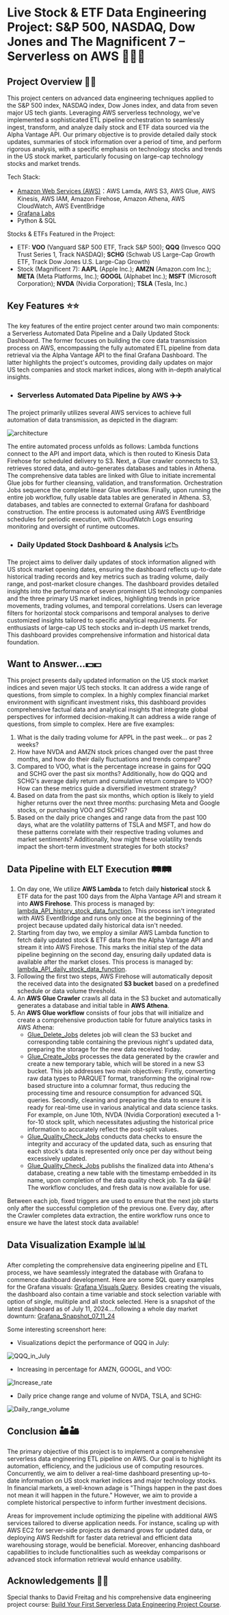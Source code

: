 # Live Stock & ETF Data Engineering Project: S&P 500, NASDAQ, Dow Jones and The Magnificent 7 – Serverless on AWS 🚀🚀🚀

## Project Overview 🔭🔭 

This project centers on advanced data engineering techniques applied to the S&P 500 index, NASDAQ index, Dow Jones index, and data from seven major US tech giants. Leveraging AWS serverless technology, we've implemented a sophisticated ETL pipeline orchestration to seamlessly ingest, transform, and analyze daily stock and ETF data sourced via the Alpha Vantage API. Our primary objective is to provide detailed daily stock updates, summaries of stock information over a period of time, and perform rigorous analysis, with a specific emphasis on technology stocks and trends in the US stock market, particularly focusing on large-cap technology stocks and market trends.

Tech Stack:
 - [Amazon Web Services (AWS)](https://aws.amazon.com)：AWS Lamda, AWS S3, AWS Glue, AWS Kinesis, AWS IAM, Amazon Firehose, Amazon Athena, AWS CloudWatch, AWS EventBridge
 - [Grafana Labs](https://grafana.com/)
 - Python & SQL

Stocks & ETFs Featured in the Project:
 - ETF:
      **VOO** (Vanguard S&P 500 ETF, Track S&P 500);
      **QQQ** (Invesco QQQ Trust Series 1, Track NASDAQ);
      **SCHG** (Schwab US Large-Cap Growth ETF, Track Dow Jones U.S. Large-Cap Growth)
 - Stock (Magnificent 7):
      **AAPL** (Apple Inc.);
      **AMZN** (Amazon.com Inc.);
      **META** (Meta Platforms, Inc.);
      **GOOGL** (Alphabet Inc.);
      **MSFT** (Microsoft Corporation);
      **NVDA** (Nvidia Corporation);
      **TSLA** (Tesla, Inc.)

## Key Features ⭐️⭐️

The key features of the entire project center around two main components: a Serverless Automated Data Pipeline and a Daily Updated Stock Dashboard. The former focuses on building the core data transmission process on AWS, encompassing the fully automated ETL pipeline from data retrieval via the Alpha Vantage API to the final Grafana Dashboard. The latter highlights the project's outcomes, providing daily updates on major US tech companies and stock market indices, along with in-depth analytical insights.

- ### Serverless Automated Data Pipeline by AWS ✈️✈️
The project primarily utilizes several AWS services to achieve full automation of data transmission, as depicted in the diagram:

![architecture](https://github.com/FreemanXiao/Live-Stock-DE-Project-AWS/blob/main/Architecture_Diagram.png) 

The entire automated process unfolds as follows: Lambda functions connect to the API and import data, which is then routed to Kinesis Data Firehose for scheduled delivery to S3. Next, a Glue crawler connects to S3, retrieves stored data, and auto-generates databases and tables in Athena. The comprehensive data tables are linked with Glue to initiate incremental Glue jobs for further cleansing, validation, and transformation. Orchestration Jobs sequence the complete linear Glue workflow. Finally, upon running the entire job workflow, fully usable data tables are generated in Athena. S3, databases, and tables are connected to external Grafana for dashboard construction. The entire process is automated using AWS EventBridge schedules for periodic execution, with CloudWatch Logs ensuring monitoring and oversight of runtime outcomes.

- ### Daily Updated Stock Dashboard & Analysis 📈📉
The project aims to deliver daily updates of stock information aligned with US stock market opening dates, ensuring the dashboard reflects up-to-date historical trading records and key metrics such as trading volume, daily range, and post-market closure changes. The dashboard provides detailed insights into the performance of seven prominent US technology companies and the three primary US market indices, highlighting trends in price movements, trading volumes, and temporal correlations. Users can leverage filters for horizontal stock comparisons and temporal analyses to derive customized insights tailored to specific analytical requirements. For enthusiasts of large-cap US tech stocks and in-depth US market trends, This dashboard provides comprehensive information and historical data foundation.

## Want to Answer...💵💵

This project presents daily updated information on the US stock market indices and seven major US tech stocks. It can address a wide range of questions, from simple to complex. In a highly complex financial market environment with significant investment risks, this dashboard provides comprehensive factual data and analytical insights that integrate global perspectives for informed decision-making.It can address a wide range of questions, from simple to complex. Here are five examples:

 1. What is the daily trading volume for APPL in the past week... or pas 2 weeks?
 2. How have NVDA and AMZN stock prices changed over the past three months, and how do their daily fluctuations and trends compare? 
 3. Compared to VOO, what is the percentage increase in gains for QQQ and SCHG over the past six months? Additionally, how do QQQ and SCHG's average daily return and cumulative return compare to VOO? How can these metrics guide a diversified investment strategy?
 4. Based on data from the past six months, which option is likely to yield higher returns over the next three months: purchasing Meta and Google stocks, or purchasing VOO and SCHG?
 5. Based on the daily price changes and range data from the past 100 days, what are the volatility patterns of TSLA and MSFT, and how do these patterns correlate with their respective trading volumes and market sentiments? Additionally, how might these volatility trends impact the short-term investment strategies for both stocks?

## Data Pipeline with ELT Execution 🛤️🛤️
 1. On day one, We utilize **AWS Lambda** to fetch daily **historical** stock & ETF data for the past 100 days from the Alpha Vantage API and stream it into **AWS Firehose**. This process is managed by: [lambda_API_history_stock_data_function](https://github.com/FreemanXiao/Live-Stock-DE-Project-AWS/blob/main/Lambda_function/lambda_ingest_100_day_info.py). This process isn't integrated with AWS EventBridge and runs only once at the beginning of the project because updated daily historical data isn't needed.
 2. Starting from day two, we employ a similar AWS Lambda function to fetch daily updated stock & ETF data from the Alpha Vantage API and stream it into AWS Firehose. This marks the initial step of the data pipeline beginning on the second day, ensuring daily updated data is available after the market closes. This process is managed by: [lambda_API_daily_stock_data_function](https://github.com/FreemanXiao/Live-Stock-DE-Project-AWS/blob/main/Lambda_function/lambda_ingest_daily_info.py).
 3. Following the first two steps, AWS Firehose will automatically deposit the received data into the designated **S3 bucket** based on a predefined schedule or data volume threshold.
 4. An **AWS Glue Crawler** crawls all data in the S3 bucket and automatically generates a database and initial table in **AWS Athena**.
 5. An **AWS Glue workflow** consists of four jobs that will initialize and create a comprehensive production table for future analytics tasks in AWS Athena:
     - [Glue_Delete_Jobs](Glue_job/glue_delete_stock_pqt_job.py) deletes job will clean the S3 bucket and corresponding table containing the previous night's updated data, preparing the storage for the new data received today.
     - [Glue_Create_Jobs](Glue_job/glue_create_stock_pqt_job.py) processes the data generated by the crawler and create a new temporary table, which will be stored in a new S3 bucket. This job addresses two main objectives: Firstly, converting raw data types to PARQUET format, transforming the original row-based structure into a columnar format, thus reducing the processing time and resource consumption for advanced SQL queries. Secondly, cleaning and preparing the data to ensure it is ready for real-time use in various analytical and data science tasks. For example, on June 10th, NVDA (Nvidia Corporation) executed a 1-for-10 stock split, which necessitates adjusting the historical price information to accurately reflect the post-split values.
     - [Glue_Quality_Check_Jobs](Glue_job/glue_stock_data_quality_check_job.py) conducts data checks to ensure the integrity and accuracy of the updated data, such as ensuring that each stock's data is represented only once per day without being excessively updated.
     - [Glue_Quality_Check_Jobs](Glue_job/glue_publish_stock_table_job.py) publishs the finalized data into Athena's database, creating a new table with the timestamp embedded in its name, upon completion of the data quality check job. Ta da 😀😀! The workflow concludes, and fresh data is now available for use.

Between each job, fixed triggers are used to ensure that the next job starts only after the successful completion of the previous one. Every day, after the Crawler completes data extraction, the entire workflow runs once to ensure we have the latest stock data available!

## Data Visualization Example 📊📊

After completing the comprehensive data engineering pipeline and ETL process, we have seamlessly integrated the database with Grafana to commence dashboard development. Here are some SQL query examples for the Grafana visuals: [Grafana Visuals Query](https://github.com/FreemanXiao/Live-Stock-DE-Project-AWS/blob/main/Grafana_Visuals_Query.sql). Besides creating the visuals, the dashboard also contain a time variable and stock selection variable with option of single, mulitiple and all stock selected. 
Here is a snapshot of the latest dashboard as of July 11, 2024....following a whole day market downturn: [Grafana_Snapshot_07_11_24](https://xiaozhang19981117.grafana.net/dashboard/snapshot/Ege8kThI7gKZzzvK9VDBie5bjMJfdAKB)

Some interesting screenshort here:
 - Visualizations depict the performance of QQQ in July:

![QQQ_in_July](https://github.com/FreemanXiao/Live-Stock-DE-Project-AWS/blob/main/grafana_screenshot/qqq_info.png)

 - Increasing in percentage for AMZN, GOOGL, and VOO:

![Increase_rate](https://github.com/FreemanXiao/Live-Stock-DE-Project-AWS/blob/main/grafana_screenshot/Increase_rate_Amzn_voo_googl.png)

 - Daily price change range and volume of NVDA, TSLA, and SCHG:

![Daily_range_volume](https://github.com/FreemanXiao/Live-Stock-DE-Project-AWS/blob/main/grafana_screenshot/daily_NVDA_SCHG_TSLA.png)

## Conclusion 🏜️🏜️

The primary objective of this project is to implement a comprehensive serverless data engineering ETL pipeline on AWS. Our goal is to highlight its automation, efficiency, and the judicious use of computing resources. Concurrently, we aim to deliver a real-time dashboard presenting up-to-date information on US stock market indices and major technology stocks. In financial markets, a well-known adage is "Things happen in the past does not mean it will happen in the future." However, we aim to provide a complete historical perspective to inform further investment decisions.

Areas for improvement include optimizing the pipeline with additional AWS services tailored to diverse application needs. For instance, scaling up with AWS EC2 for server-side projects as demand grows for updated data, or deploying AWS Redshift for faster data retrieval and efficient data warehousing storage, would be beneficial. Moreover, enhancing dashboard capabilities to include functionalities such as weekday comparisons or advanced stock information retrieval would enhance usability.

## Acknowledgements 🍻🍻

Special thanks to David Freitag and his comprehensive data engineering project course: [Build Your First Serverless Data Engineering Project Course](https://maven.com/david-freitag/first-serverless-de-project).
